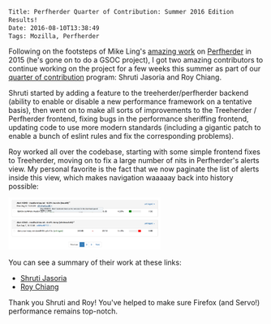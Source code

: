     Title: Perfherder Quarter of Contribution: Summer 2016 Edition Results!
    Date: 2016-08-10T13:38:49
    Tags: Mozilla, Perfherder

Following on the footsteps of Mike Ling's [amazing work](/blog/2015/09/perfherder-summer-of-contribution-thoughts/) on [Perfherder](https://wiki.mozilla.org/ngineeringProductivity‎/Projects/Perfherder) in 2015 (he's gone on to do a GSOC project), I
got two amazing contributors to continue working on the project for
a few weeks this summer as part of our [quarter of
contribution](https://wiki.mozilla.org/Auto-tools/New_Contributor/Quarter_of_Contribution) program: Shruti Jasoria and Roy Chiang.

Shruti started by adding a feature to the treeherder/perfherder backend (ability
to enable or disable a new performance framework on a tentative basis), then
went on to make all sorts of improvements to the Treeherder / Perfherder frontend,
fixing bugs in the performance sheriffing frontend, updating code to use more
modern standards (including a gigantic patch to enable a bunch of eslint rules
and fix the corresponding problems).

Roy worked all over the codebase, starting with some simple frontend fixes
to Treeherder, moving on to fix a large number of nits in Perfherder's alerts
view. My personal favorite is the fact that we now paginate the list of alerts
inside this view, which makes navigation waaaaay back into history possible:

<a href="/files/2016/08/perfherder-alert-pagination.png"><img src="/files/2016/08/perfherder-alert-pagination.png" alt="alert pagination" width="300px"/></a>

You can see a summary of their work at these links:

* [Shruti Jasoria](https://github.com/mozilla/treeherder/commits/master?author=SJasoria)
* [Roy Chiang](https://github.com/mozilla/treeherder/commits/master?author=crosscent)

Thank you Shruti and Roy! You've helped to make sure Firefox (and Servo!)
performance remains top-notch.